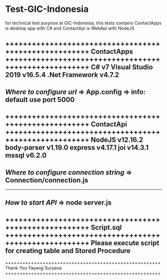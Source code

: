 # Test-GIC-Indonesia
for technical test purpose at GIC-Indonesia, this tests contains ContactApps is desktop app with C# and ContactApi is WebApi with NodeJS

++++++++++++++++++++++++++++++++++++++++++++++++++++++
				ContactApps
++++++++++++++++++++++++++++++++++++++++++++++++++++++
C# v7
Visual Studio 2019 v16.5.4
.Net Framework v4.7.2
-----------------------------------------------------
*Where to configure url*
=> App.config
=> info: default use port 5000
-----------------------------------------------------
++++++++++++++++++++++++++++++++++++++++++++++++++++++
				ContactApi
++++++++++++++++++++++++++++++++++++++++++++++++++++++
NodeJS v12.16.2
body-parser v1.19.0
express v4.17.1
joi v14.3.1
mssql v6.2.0
-----------------------------------------------------
*Where to configure connection string*
=> Connection/connection.js
-----------------------------------------------------
-----------------------------------------------------
*How to start API*
=> node server.js
-----------------------------------------------------
++++++++++++++++++++++++++++++++++++++++++++++++++++++
				Script.sql
++++++++++++++++++++++++++++++++++++++++++++++++++++++
Please execute script for creating table and Stored Procedure
-----------------------------------------------------
++++++++++++++++++++++++++++++++++++++++++++++++++++++
				Thank You
		   Yayang Suryana
++++++++++++++++++++++++++++++++++++++++++++++++++++++
